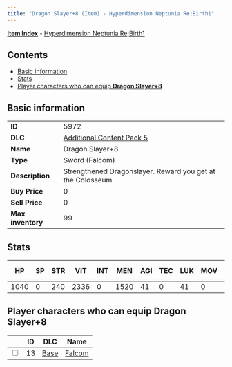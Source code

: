```yaml
---
title: "Dragon Slayer+8 (Item) - Hyperdimension Neptunia Re;Birth1"
---
```


[**Item Index**](/neptunia/rb1/item/index.html) - [Hyperdimension Neptunia Re;Birth1](/neptunia/rb1)

## Contents

- [Basic information](#basic-information)
- [Stats](#stats)
- [Player characters who can equip **Dragon Slayer+8**](#player-characters-who-can-equip-dragon-slayer-8)

## Basic information

|   |   |
| -- | -- |
| **ID** | 5972 |
| **DLC** | [Additional Content Pack 5](/neptunia/rb1/dlc/14-pack5.html) |
| **Name** | Dragon Slayer+8 |
| **Type** | Sword (Falcom) |
| **Description** | Strengthened Dragonslayer. Reward you get at the Colosseum. |
| **Buy Price** | 0 |
| **Sell Price** | 0 |
| **Max inventory** | 99 |

## Stats

| HP | SP | STR | VIT | INT | MEN | AGI | TEC | LUK | MOV | Fire res. | Ice res. | Wind res. | Lightning res. |
| -- | -- | --- | --- | --- | --- | --- | --- | --- | --- | --------- | -------- | --------- | -------------- |
| 1040 | 0 | 240 | 2336 | 0 | 1520 | 41 | 0 | 41 | 0 | 0 | 0 | 0 | 0 |

## Player characters who can equip **Dragon Slayer+8**

|    | ID | DLC | Name |
| -- | -- | --- | ---- |
| <input type="checkbox" id="rb1-player-1-13" class="trackbox" /> | 13 | [Base](/neptunia/rb1/dlc/1-base.html) | [Falcom](/neptunia/rb1/player/1-13-falcom.html) |